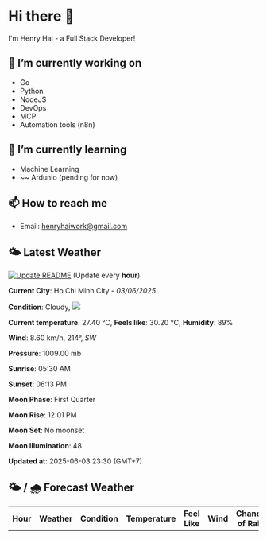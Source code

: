 # Hi there 👋

I'm Henry Hai - a Full Stack Developer!

## 🔭 I’m currently working on

- Go
- Python
- NodeJS
- DevOps
- MCP
- Automation tools (n8n)

## 🌱 I’m currently learning

- Machine Learning
- ~~ Ardunio (pending for now)

## 📫 How to reach me

- Email: <henryhaiwork@gmail.com>

## 🌤️ Latest Weather
[![Update README](https://github.com/henry0hai/henry0hai/actions/workflows/udpateReadme.yml/badge.svg)](https://github.com/henry0hai/henry0hai/actions/workflows/udpateReadme.yml)
(Update every **hour**)
<!-- CURRENT_WEATHER:START -->
**Current City**: Ho Chi Minh City - *03/06/2025*

**Condition**: Cloudy, <img src="https://cdn.weatherapi.com/weather/64x64/night/119.png"/>

**Current temperature**: 27.40 °C, **Feels like**: 30.20 °C, **Humidity**: 89%

**Wind**: 8.60 km/h, 214°, *SW*

**Pressure**: 1009.00 mb

**Sunrise**: 05:30 AM

**Sunset**: 06:13 PM

**Moon Phase**: First Quarter

**Moon Rise**: 12:01 PM

**Moon Set**: No moonset

**Moon Illumination**: 48

**Updated at**: 2025-06-03 23:30 (GMT+7)<!-- CURRENT_WEATHER:END -->

## 🌤️ / 🌧️ Forecast Weather
<!-- FORECAST_WEATHER:START -->
<table>
		<tr>
			<th>Hour</th>
			<th>Weather</th>
			<th>Condition</th>
			<th>Temperature</th>
			<th>Feel Like</th>
			<th>Wind</th>
			<th>Chance of Rain</th>
		</tr>
</table>
<!-- FORECAST_WEATHER:END -->
